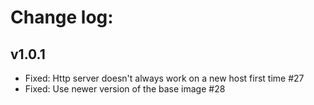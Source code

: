 # Change log:

## v1.0.1
- Fixed: Http server doesn't always work on a new host first time #27
- Fixed: Use newer version of the base image #28